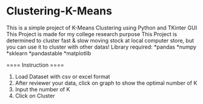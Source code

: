 # Clustering-K-Means
This is a simple project of K-Means Clustering using Python and TKinter GUI
This Project is made for my college research purpose
This Project is determined to cluster fast & slow moving stock at local computer store, but you can use it to cluster with other datas!
Library required:
  *pandas
  *numpy
  *sklearn
  *pandastable
  *matplotlib

==== Instruction ====
1. Load Dataset with csv or excel format
2. After reviewer your data, click on graph to show the optimal number of K
3. Input the number of K
4. Click on Cluster
